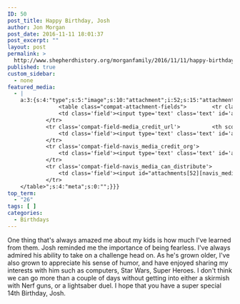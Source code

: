 ```yaml
---
ID: 50
post_title: Happy Birthday, Josh
author: Jon Morgan
post_date: 2016-11-11 18:01:37
post_excerpt: ""
layout: post
permalink: >
  http://www.shepherdhistory.org/morganfamily/2016/11/11/happy-birthday-josh/
published: true
custom_sidebar:
  - none
featured_media:
  - |
    a:3:{s:4:"type";s:5:"image";s:10:"attachment";i:52;s:15:"attachment_data";a:33:{s:2:"id";i:52;s:5:"title";s:48:"13501974_10153519345732665_7765834084071410104_n";s:8:"filename";s:52:"13501974_10153519345732665_7765834084071410104_n.jpg";s:3:"url";s:131:"http://www.shepherdhistory.org/morganfamily/wp-content/uploads/sites/2/2016/11/13501974_10153519345732665_7765834084071410104_n.jpg";s:4:"link";s:61:"http://www.shepherdhistory.org/morganfamily/?attachment_id=52";s:3:"alt";s:0:"";s:6:"author";s:1:"1";s:11:"description";s:0:"";s:7:"caption";s:0:"";s:4:"name";s:48:"13501974_10153519345732665_7765834084071410104_n";s:6:"status";s:7:"inherit";s:10:"uploadedTo";i:50;s:4:"date";i:1478887269000;s:8:"modified";i:1478887269000;s:9:"menuOrder";i:0;s:4:"mime";s:10:"image/jpeg";s:4:"type";s:5:"image";s:7:"subtype";s:4:"jpeg";s:4:"icon";s:80:"http://www.shepherdhistory.org/morganfamily/wp-includes/images/media/default.png";s:13:"dateFormatted";s:17:"November 11, 2016";s:6:"nonces";a:3:{s:6:"update";s:10:"4746e56f8f";s:6:"delete";s:10:"e75df3d6a1";s:4:"edit";s:10:"ca43012631";}s:8:"editLink";s:81:"http://www.shepherdhistory.org/morganfamily/wp-admin/post.php?post=52&action=edit";s:4:"meta";b:0;s:10:"authorName";s:10:"Jon Morgan";s:14:"uploadedToLink";s:81:"http://www.shepherdhistory.org/morganfamily/wp-admin/post.php?post=50&action=edit";s:15:"uploadedToTitle";s:20:"Happy Birthday, Josh";s:15:"filesizeInBytes";i:65682;s:21:"filesizeHumanReadable";s:5:"64 KB";s:5:"sizes";a:4:{s:9:"thumbnail";a:4:{s:6:"height";i:140;s:5:"width";i:140;s:3:"url";s:139:"http://www.shepherdhistory.org/morganfamily/wp-content/uploads/sites/2/2016/11/13501974_10153519345732665_7765834084071410104_n-140x140.jpg";s:11:"orientation";s:9:"landscape";}s:6:"medium";a:4:{s:6:"height";i:252;s:5:"width";i:336;s:3:"url";s:139:"http://www.shepherdhistory.org/morganfamily/wp-content/uploads/sites/2/2016/11/13501974_10153519345732665_7765834084071410104_n-336x252.jpg";s:11:"orientation";s:9:"landscape";}s:5:"large";a:4:{s:6:"height";i:578;s:5:"width";i:771;s:3:"url";s:139:"http://www.shepherdhistory.org/morganfamily/wp-content/uploads/sites/2/2016/11/13501974_10153519345732665_7765834084071410104_n-771x578.jpg";s:11:"orientation";s:9:"landscape";}s:4:"full";a:4:{s:3:"url";s:131:"http://www.shepherdhistory.org/morganfamily/wp-content/uploads/sites/2/2016/11/13501974_10153519345732665_7765834084071410104_n.jpg";s:6:"height";i:720;s:5:"width";i:960;s:11:"orientation";s:9:"landscape";}}s:6:"height";i:720;s:5:"width";i:960;s:11:"orientation";s:9:"landscape";s:6:"compat";a:2:{s:4:"item";s:1697:"<input type="hidden" name="attachments[52][menu_order]" value="0" /><p class="media-types media-types-required-info">Required fields are marked <span class="required">*</span></p>
    			<table class="compat-attachment-fields">		<tr class='compat-field-media_credit'>			<th scope='row' class='label'><label for='attachments-52-media_credit'><span class='alignleft'>Credit</span><br class='clear' /></label></th>
    			<td class='field'><input type='text' class='text' id='attachments-52-media_credit' name='attachments[52][media_credit]' value=''  /></td>
    		</tr>
    		<tr class='compat-field-media_credit_url'>			<th scope='row' class='label'><label for='attachments-52-media_credit_url'><span class='alignleft'>Credit URL</span><br class='clear' /></label></th>
    			<td class='field'><input type='text' class='text' id='attachments-52-media_credit_url' name='attachments[52][media_credit_url]' value=''  /></td>
    		</tr>
    		<tr class='compat-field-navis_media_credit_org'>			<th scope='row' class='label'><label for='attachments-52-navis_media_credit_org'><span class='alignleft'>Organization</span><br class='clear' /></label></th>
    			<td class='field'><input type='text' class='text' id='attachments-52-navis_media_credit_org' name='attachments[52][navis_media_credit_org]' value=''  /></td>
    		</tr>
    		<tr class='compat-field-navis_media_can_distribute'>			<th scope='row' class='label'><label for='attachments-52-navis_media_can_distribute'><span class='alignleft'>Can<br />distribute?</span><br class='clear' /></label></th>
    			<td class='field'><input id="attachments[52][navis_media_can_distribute]" name="attachments[52][navis_media_can_distribute]" type="checkbox" value="1"  /></td>
    		</tr>
    </table>";s:4:"meta";s:0:"";}}}
top_term:
  - "26"
tags: [ ]
categories:
  - Birthdays
---
```

One thing that's always amazed me about my kids is how much I've learned from them. Josh reminded me the importance of being fearless. I've always admired his ability to take on a challenge head on. As he's grown older, I've also grown to appreciate his sense of humor, and have enjoyed sharing my interests with him such as computers, Star Wars, Super Heroes. I don't think we can go more than a couple of days without getting into either a skirmish with Nerf guns, or a lightsaber duel.
I hope that you have a super special 14th Birthday, Josh.